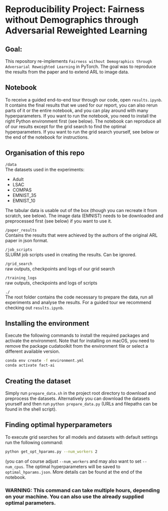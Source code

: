 # Reproducibility Project: Fairness without Demographics through Adversarial Reweighted Learning

## Goal:
This repository re-implements `Fairness without Demographics through Adversarial Reweighted Learning` in PyTorch. The goal was to reproduce the results from the paper and to extend ARL to image data.

## Notebook
 To receive a guided end-to-end tour through our code, open `results.ipynb`. It contains the final results
 that we used for our report, you can also rerun parts of it or the entire notebook, and you can play around
 with many hyperparameters.
 If you want to run the notebook,  you need to install the right Python environment first (see below). The notebook can reproduce
 all of our results except for the grid search to find the optimal hyperparameters. If you want to run the grid search yourself,
 see below or the end of the notebook for instructions.

## Organisation of this repo
`/data`  
The datasets used in the experiments:  
  - Adult  
  - LSAC  
  - COMPAS  
  - EMNIST_35
  - EMNIST_10
  
The tabular data is usable out of the box (though you can recreate it from scratch, see below). The image data (EMNIST) needs to be downloaded and preprocessed first (see below) if you want to use it.
  
`/paper_results`  
	Contains the results that were achieved by the authors of the original ARL paper in json format.  
  
`/job_scripts`  
	SLURM job scripts used in creating the results. Can be ignored.  
  
`/grid_search`  
	raw outputs, checkpoints and logs of our grid search  
  
`/training_logs`  
	raw outputs, checkpoints and logs of scripts
  
`./`  
	The root folder contains the code necessary to prepare the data, run all experiments and analyse the results. For a guided tour we recommend checking out `results.ipynb`.  
  
  
## Installing the environment
Execute the following commands to install the required packages and activate the environment.
Note that for installing on macOS, you need to remove the package cudatoolkit from the environment 
file or select a different available version.
```bash
conda env create -f environment.yml
conda activate fact-ai
```
  
## Creating the dataset
Simply run `prepare_data.sh` in the project root directory to download
and preprocess the datasets. Alternatively you can download the datasets
yourself and then run `python prepare_data.py` (URLs and filepaths
can be found in the shell script).


## Finding optimal hyperparameters
To execute grid searches for all models and datasets with default settings run the following command:
```bash
python get_opt_hparams.py --num_workers 2
```
(you can of course adjust `--num_workers` and may also want to set `--num_cpus`.
The optimal hyperparameters will be saved to `optimal_hparams.json`. More details can be found
at the end of the notebook.
### WARNING: This command can take multiple hours, depending on your machine. You can also use the already supplied optimal parameters.
